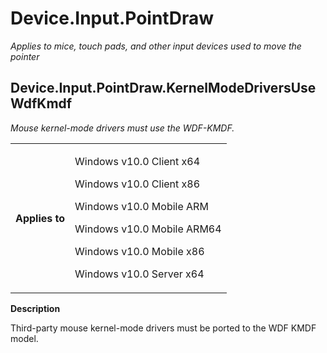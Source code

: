 <!--
# Device.Input.PointDraw

 - [Device.Input.PointDraw](#Device.Input.PointDraw)
-->

<a name="Device.Input.PointDraw"></a>
# Device.Input.PointDraw

*Applies to mice, touch pads, and other input devices used to move the pointer*

## Device.Input.PointDraw.KernelModeDriversUseWdfKmdf

*Mouse kernel-mode drivers must use the WDF-KMDF.*

<table>
<tr>
<th>Applies to</th>
<td>
<p>Windows v10.0 Client x64</p>
<p>Windows v10.0 Client x86</p>
<p>Windows v10.0 Mobile ARM</p>
<p>Windows v10.0 Mobile ARM64</p>
<p>Windows v10.0 Mobile x86</p>
<p>Windows v10.0 Server x64</p>
</td></tr></table>

**Description**

Third-party mouse kernel-mode drivers must be ported to the WDF KMDF model.
